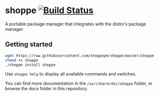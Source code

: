 # shoppe [![Build Status](https://travis-ci.org/shoppepm/shoppe.svg?branch=develop)](https://travis-ci.org/shoppepm/shoppe)

A portable package manager that integrates with the distro's package manager.

## Getting started

```bash
wget https://raw.githubusercontent.com/shoppepm/shoppe/master/shoppe
chmod +x shoppe
./shoppe install shoppe
```

Use ``shoppe help`` to display all available commands and switches.

You can find more documentation in the ``/usr/share/doc/shoppe`` folder, or browse the docs folder in this repository.

